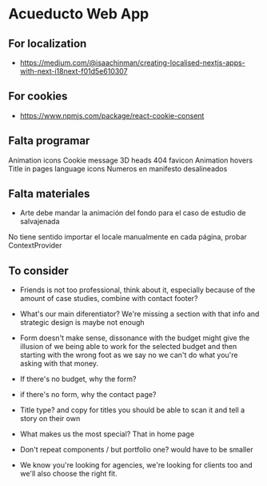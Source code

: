# Acueducto Web App


## For localization

- https://medium.com/@isaachinman/creating-localised-nextjs-apps-with-next-i18next-f01d5e610307

## For cookies

- https://www.npmjs.com/package/react-cookie-consent 

## Falta programar
Animation icons
Cookie message
3D heads
404
favicon
Animation hovers
Title in pages
language icons
Numeros en manifesto desalineados

## Falta materiales
- Arte debe mandar la animación del fondo para  el caso de estudio  de  salvajenada

No tiene sentido importar el locale manualmente en cada página, probar  ContextProvider

## To consider
- Friends is not too professional, think about it, especially because of the amount of  case  studies, combine  with contact footer?

- What's our main diferentiator? We're missing a section with that info and strategic design is maybe not enough

- Form doesn't make sense, dissonance with the budget might give the illusion of we being  able to work for the  selected  budget and then starting  with the  wrong  foot as we say no we can't do what you're asking  with that money.
- If there's no budget, why the form?
- if there's no form, why the contact page?

- Title type? and copy for titles you should  be able to scan it and tell a story on their  own

- What makes us the most special? That in home  page

- Don't repeat components / but portfolio one? would have to be smaller

- We know you're looking  for  agencies, we're looking  for clients too and we'll also choose the right fit. 


